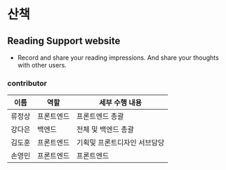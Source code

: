 # 산책

## Reading Support website

- Record and share your reading impressions. And share your thoughts with other users.

### contributor

|  이름   | 역할       | 세부 수행 내용  |
| :-----: | ---------- | --------------- |
| 류정상  | 프론트엔드 | 프론트엔드 총괄 |
| 강다은 | 백엔드 | 전체 및 백엔드 총괄 |
| 김도훈 | 프론트엔드 |  기획및 프론트디자인 서브담당|
| 손영민 | 프론트엔드 |  프론트엔드 |
